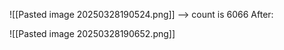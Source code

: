 ![[Pasted image 20250328190524.png]]
--> count is 6066 
After:

![[Pasted image 20250328190652.png]]

